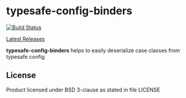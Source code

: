 # typesafe-config-binders

[![Build Status](https://travis-ci.org/hypertino/typesafe-config-binders.svg?branch=master)](https://travis-ci.org/hypertino/typesafe-config-binders)

[ Latest Releases ](https://oss.sonatype.org/#nexus-search;gav~com.hypertino~typesafe-config-binders_*~~~)

**typesafe-config-binders** helps to easily deserialize case classes from typesafe config

## License

Product licensed under BSD 3-clause as stated in file LICENSE
